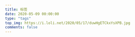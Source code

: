 ```yaml
---
title: 标签
date: 2020-05-09 00:00:00
type: "tags"
top_img: https://i.loli.net/2020/05/17/duwHgETCkxYsXPB.jpg
comments: false
---
```

